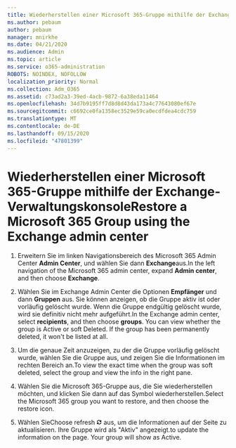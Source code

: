 ```yaml
---
title: Wiederherstellen einer Microsoft 365-Gruppe mithilfe der Exchange-Verwaltungskonsole
ms.author: pebaum
author: pebaum
manager: mnirkhe
ms.date: 04/21/2020
ms.audience: Admin
ms.topic: article
ms.service: o365-administration
ROBOTS: NOINDEX, NOFOLLOW
localization_priority: Normal
ms.collection: Adm_O365
ms.assetid: c73ad2a3-39ed-4acb-9872-6a38eda11464
ms.openlocfilehash: 34d7b9195ff7d8d8d43da173a4c77643080ef67e
ms.sourcegitcommit: c6692ce0fa1358ec3529e59ca0ecdfdea4cdc759
ms.translationtype: MT
ms.contentlocale: de-DE
ms.lasthandoff: 09/15/2020
ms.locfileid: "47801399"
---
```

# <a name="restore-a-microsoft-365-group-using-the-exchange-admin-center"></a><span data-ttu-id="35b61-102">Wiederherstellen einer Microsoft 365-Gruppe mithilfe der Exchange-Verwaltungskonsole</span><span class="sxs-lookup"><span data-stu-id="35b61-102">Restore a Microsoft 365 Group using the Exchange admin center</span></span>

1. <span data-ttu-id="35b61-103">Erweitern Sie im linken Navigationsbereich des Microsoft 365 Admin Center **Admin Center**, und wählen Sie dann **Exchange**aus.</span><span class="sxs-lookup"><span data-stu-id="35b61-103">In the left navigation of the Microsoft 365 admin center, expand **Admin center**, and then choose **Exchange**.</span></span>
    
2. <span data-ttu-id="35b61-p101">Wählen Sie im Exchange Admin Center die Optionen **Empfänger** und dann **Gruppen** aus. Sie können anzeigen, ob die Gruppe aktiv ist oder vorläufig gelöscht wurde. Wenn die Gruppe endgültig gelöscht wurde, wird sie definitiv nicht mehr aufgeführt.</span><span class="sxs-lookup"><span data-stu-id="35b61-p101">In the Exchange admin center, select **recipients**, and then choose **groups**. You can view whether the group is Active or soft Deleted. If the group has been permanently deleted, it won't be listed at all.</span></span>
    
3. <span data-ttu-id="35b61-107">Um die genaue Zeit anzuzeigen, zu der die Gruppe vorläufig gelöscht wurde, wählen Sie die Gruppe aus, und zeigen Sie die Informationen im rechten Bereich an.</span><span class="sxs-lookup"><span data-stu-id="35b61-107">To view the exact time when the group was soft deleted, select the group and view the info in the right pane.</span></span>
    
4. <span data-ttu-id="35b61-108">Wählen Sie die Microsoft 365-Gruppe aus, die Sie wiederherstellen möchten, und klicken Sie dann auf das Symbol wiederherstellen.</span><span class="sxs-lookup"><span data-stu-id="35b61-108">Select the Microsoft 365 group you want to restore, and then choose the restore icon.</span></span>
    
5. <span data-ttu-id="35b61-109">Wählen Sie</span><span class="sxs-lookup"><span data-stu-id="35b61-109">Choose refresh</span></span> ![Symbol "Aktualisieren"](media/6464df90-2a91-4c1f-92a6-9a38c7696ac3.gif) <span data-ttu-id="35b61-p102">aus, um die Informationen auf der Seite zu aktualisieren. Ihre Gruppe wird als "Aktiv" angezeigt.</span><span class="sxs-lookup"><span data-stu-id="35b61-p102">to update the information on the page. Your group will show as Active.</span></span> 
    

